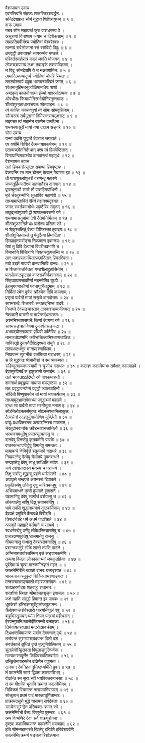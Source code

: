 वैशम्पायन उवाच  
एवमस्त्विति संहृष्टः शक्रस्त्रिदशवर्द्धनः ।  
सन्दिदेशाग्रतः सोमं युद्धाय शिशिरायुधम् ॥ १ ॥  
शक्र उवाच  
गच्छ सोम सहायत्वं कुरु पाशधरस्य वै ।  
असुराणां विनाशाय जयाय च दिवौकसाम् ॥ २ ॥  
त्वमप्रतिमवीर्यश्च ज्योतिषां चेश्वरेश्वरः ।  
त्वन्मयं सर्वलोकानां रसं रसविदो विदुः ॥ ३ ॥  
क्षयवृद्धी तवाव्यक्ते सागरस्येव मण्डले ।  
परिवर्तस्यहोरात्रं कालं जगति योजयन् ॥ ४ ॥  
लोकच्छायामयं लक्ष्म तवाङ्‌के शशसञ्ज्ञितम् ।  
न विदुः सोमदेवापि ये च नक्षत्रयोगिनः ॥ ५ ॥  
त्वमादित्यपथादूर्ध्वं ज्योतिषां चोपरि स्थितः ।  
तमश्चोत्सार्य वपुषा भासयस्यखिलं जगत् ॥ ६ ॥  
श्वेतभानुर्हिमतनुर्ज्योतिषामधिपः शशी ।  
अब्दकृत् कालयोगात्मा ईज्यो यज्ञरसोऽव्ययः ॥ ७ ॥  
ओषधीशः क्रियायोनिरम्भोयोनिरनुष्णभाक् ।  
शीतांशुरमृताधारश्चपलः श्वेतवाहनः ॥ ८ ॥  
त्वं कान्तिः कान्तवपुषां त्वं सोमः सोमवृत्तिनाम् ।  
सौम्यस्त्वं सर्वभूतानां तिमिरघ्नस्त्वमृक्षराट् ॥ ९ ॥  
तद्‌गच्छ त्वं सहानेन वरुणेन वरूथिना ।  
शमयस्वासुरीं मायां यया दह्याम सङ्गरे ॥ १० ॥  
सोम उवाच  
यन्मां वदसि युद्धार्थे देवराज जगत्पते ।  
एष वर्षामि शिशिरं दैत्यमायापकर्षणम् ॥ ११ ॥  
एतान्मच्छीतनिर्दग्धान् पश्य त्वं हिमवेष्टितान् ।  
विमायान्विमदांश्चैव दानवांस्त्वं महामृधे ॥ १२ ॥  
वैशम्पायन उवाच  
ततो हिमकरोत्सृष्टाः सबाष्पा हिमवृष्टयः ।  
वेष्टयन्ति स्म तान् घोरान् दैत्यान् मेघगणा इव ॥ १३ ॥  
तौ पाशशुक्लांशुधरौ वरुणेन्दू महारणे ।  
जघ्नतुर्हिमपातैश्च पातघातैश्च दानवान् ॥ १४ ॥  
द्वावम्बुनाथौ समरे तौ पाशहिमयोधिनौ ।  
मृधे चेरतुरम्भोभिः क्षुब्धाविव महार्णवौ ॥ १५ ॥  
ताभ्यामाप्लावितं सैन्यं तद्दानवमदृश्यत ।  
जगत् संवर्तकाम्भोधैः प्रवृष्टैरिव संवृतम् ॥ १६ ॥  
तावुद्यतांशुपाशौ द्वौ शशाङ्‌कवरुणौ रणे ।  
शमयामासतुर्मायां देवौ दैतेयनिर्मिताम् ॥ १७ ॥  
शीतांशुजलनिर्दग्धाः पाशैश्च प्रसिता रणे ।  
न शेकुश्चलितुं दैत्या विशिरस्का इवाद्रयः॥ १८ ॥  
शीतांशुनिहतास्ते तु पेतुर्दैत्या हिमार्दिताः ।  
हिमप्रावृतसर्वाङ्‌गा निरूष्माण इवाग्नयः ॥ १९ ॥  
तेषां तु दिवि दैत्यानां विपरीतप्रभाणि च ।  
विमानानि विचित्राणि निपतन्त्युत्पतन्ति च ॥ २० ॥  
तान् पाशहस्तग्रथिताञ्च्छादितान् हिमरश्मिना ।  
मयो ददर्श मायावी दानवान्दिवि दानवः ॥ २१ ॥  
स शिलाजालविततां गण्डशैलाट्टहासिनीम् ।  
पादपोत्कटकूटाग्रां कन्दराकीर्णकाननाम् ॥ २२ ॥  
सिंहव्याघ्रगजाकीर्णां नदन्तीमिव यूथपैः ।  
ईहामृगगणाकीर्णां पवनाघूर्णितद्रुमाम् ॥ २३ ॥  
निर्मितां स्वेन पुत्रेण क्रौञ्चेन दिवि कामगाम् ।  
प्रसृतां पार्वतीं मायां ससृजे दानवोत्तमः ॥ २४ ॥  
साश्मशब्दैः शिलावर्षैः सम्पतद्‌भिश्च पादपैः ।  
निजघ्ने देवसङ्घांस्तान् दानवांश्चाप्यजीवयत् ॥ २५ ॥  
नैशाकरी वारुणी च मायेन्तर्दधतस्ततः ।  
अश्मभिश्चायसघनैः किर्णा देवगणा रणे ॥ २६ ॥  
साश्मसङ्‌घातविषमा द्रुमपर्वतसङ्‌कटा ।  
अभवद्घोरसञ्चारा पृथिवी पर्वतैरिव ॥ २७ ॥  
नानाहतोऽश्मभिः कश्चिच्छिलाभिश्चाप्यताडितः ।  
नानिरुद्धो द्रुमगणैर्देवोऽदृश्यत संयुगे ॥ २८ ॥  
तदपभ्रष्टधनुषं भग्नप्रहरणाविलम् ।  
निष्प्रयत्नं सुरानीकं वर्जयित्वा गदाधरम् ॥ २९ ॥  
स हि युद्धगतः श्रीमानीशो न स्म व्यकम्पत ।  
सहिष्णुत्वाज्जगत्स्वामी न चुक्रोध गदाधरः ॥ ३० ॥
कालज्ञः कालमेघाभः समैक्षत् कालमाहवे ।  
देवासुरविमर्दं स द्रष्टुकामो जनार्दनः ॥ ३१ ॥  
ततो भगवताऽऽदिष्टौ रणे पावकमारुतौ ।  
शमनार्थं प्रवृद्धाया मायाया मयसृष्टया ॥ ३२ ॥  
ततः प्रवृद्धावन्योन्यं प्रवृद्धौ ज्वालवाहिनौ ।  
चोदितौ विष्णुवाक्येन तां मायां व्यपकर्षताम् ॥ ३३ ॥  
ताभ्यामुद्‌भ्रान्तवेगाभ्यां प्रवृद्धाभ्यां महाहवे ।  
दग्धा सा पार्वती माया भस्मीभूता ननाश ह ॥ ३४ ॥  
सोऽनिलोऽनलसंयुक्तः सोऽनलश्चानिलाकुलः ।  
दैत्यसेनां ददहतुर्युगान्तेष्विव मूर्च्छितौ ॥ ३५ ॥  
वायुः प्रधावितस्तत्र पश्चादग्निश्च मारुतात् ।  
चेरतुर्दानवानीके क्रीडन्तावनलानिलौ ॥ ३६ ॥  
भस्मावयवभूतेषु प्रपतत्सूत्पतत्सु च ।  
दानवेषु विनष्टेषु कृतकर्मणि पावके ॥ ३७ ॥  
वातस्कन्धापविद्धेषु विमानेषु समन्ततः ।  
मायाबन्धे विनिर्वृत्ते स्तूयमाने गदाधरे ॥ ३८ ॥  
निष्प्रयत्नेषु दैत्येषु त्रैलोक्ये मुक्तबन्धने ।  
सम्प्रहृष्टेषु देवेषु साधु साध्विति सर्वशः ॥ ३९ ॥  
जये दशशताक्षस्य मयस्य च पराजये ।  
दिक्षु सर्वासु शुद्धासु प्रवृत्ते धर्मसंस्तरे ॥ ४० ॥  
अपावृत्ते चन्द्रपथे अयनस्थे दिवाकरे ।  
प्रकृतिस्थेषु लोकेषु नृषु चारित्रबन्धुषु ॥ ४१ ॥  
अभिन्नबन्धने मृत्यौ हूयमाने हुताशने ।  
यज्ञभागिषु देवेषु स्वर्गार्थं दर्शयत्सु च ॥ ४२ ॥  
लोकपालेषु सर्वेषु दिक्षु संयानवर्तिषु ।  
भावे तपसि शुद्धानामभावे दुष्टकर्मिणाम् ॥ ४३ ॥  
देवपक्षे प्रमुदिते दैत्यपक्षे विषीदति ।  
त्रिपादविग्रहे धर्मे अधर्मे पादविग्रहे ॥ ४४ ॥  
अपावृते महाद्वारे वर्तमाने च सत्पथे ।  
स्वधर्मस्थेषु वर्णेषु लोकेऽस्मिन्नाश्रमेषु च ॥ ४५ ॥  
प्रजारक्षणयुक्तेषु भ्राजमानेषु राजसु ।  
गीयमानासु गाथासु देवसंस्तवनादिषु ॥ ४६ ॥  
प्रशान्तकलुषे लोके शान्ते तपसि दारुने ।  
अग्निमारुतयोस्तस्मिन् वृत्ते सङ्ग्रामकर्मणि ।  
तन्मया विमला लोकास्ताभ्यां जयकृतप्रियाः ॥ ४७ ॥  
पूर्वदेवभयं श्रुत्वा मारुताग्निकृतं महत् ॥ ॥  
कालनेमिरिति ख्यातो दानवः प्रत्यदृश्यत ॥ ४८ ॥  
भास्कराकारमुकुटः शिञ्जिताभरणाङ्‌गदः ।  
मन्दराचलसङ्काशो महारजतसंवृतः ॥ ४९ ॥  
शतप्रहरणोदग्रः शतबाहुः शताननः ।  
शतशीर्षा स्थितः श्रीमाञ्चतशृङ्‌ग इवाचलः ॥ ५० ॥  
कक्षे महति संवृद्धो हिमान्त इव पावकः ॥ ५१ ॥  
धूम्रकेशो हरिच्छ्मश्रुर्दंष्ट्रालोष्टपुटाननः ।  
त्रैलोक्यान्तरविस्तारो धारयन्विपुलं वपुः ॥ ५२ ॥  
बाहुभिस्तुलयन् व्योम क्षिपन् पद्‌भ्यां महीधरान् ।  
ईरयन्मुखनिःश्वासैर्वृष्टिमन्तो बलाहकाः ॥ ५३ ॥  
तिर्यगायतरक्ताक्षं मन्दरोदग्रवर्चसम् ।  
दिधक्षन्तमिवायान्तं सर्वान् देवगणान् मृधे ॥ ५४ ॥  
तर्जयन्तं सुरगणांश्छादयन्तं दिशो दश ।  
संवर्तकाले क्षुधितं दृप्तं मृत्युमिवोत्थितम् ॥ ५५ ॥  
सुतलेनोच्छ्रितवता विपुलाङ्‌गुलिपर्वणा ।  
माल्याभरणपूर्णेन किञ्चिच्चलितवर्मणा ॥ ५६ ॥  
उच्छ्रितेनाग्रहस्तेन दक्षिणेन वपुष्मता ।  
दानवान् देवनिहतानुत्तिष्ठध्वमिति ब्रुवन् ॥ ५७ ॥  
तं कालनेमिं समरे द्विषतां कालसन्निभम् ।  
वीक्षन्ति स्म सुराः सर्वे भयविक्लवमानसाः ॥ ५८ ॥  
तं स्म वीक्षन्ति भूतानि क्रमन्तं कालनेमिनम् ।  
त्रिविक्रमं विक्रमन्तं नारायणमिवापरम् ॥ ५९ ॥  
सोच्छ्रयन् प्रथमं पादं मारुताघूर्णिताम्बरः ।  
प्राक्रामदसुरो युद्धे त्रासयन् सर्वदेवताः ॥ ६० ॥  
समयेनासुरेन्द्रेण परिष्वक्तः क्रमन् रणे ।  
कलनेमिर्बभौ दैत्यः विष्णुनेव पुरन्दरः ॥ ६१ ॥  
अथ विव्यथिरे देवाः सर्वे शक्रपुरोगमाः ।  
दृष्ट्वा कालमिवायान्तं कालनेमिं भयावहम् ॥ ६२ ॥  
इति श्रीमन्महाभारते खिलेषु हरिवंशे हरिवंशपर्वणि  
कालनेमिप्रक्रमणे षड्चत्वारिंशोऽध्यायः
